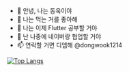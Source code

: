 - 👋 안녕, 나는 동욱이야
- 👀 나는 먹는 거를 좋아해
- 🌱 나는 이제 Flutter 공부할 거야
- 💞️ 난 나중에 네이버랑 협업할 거야
- 📫 연락할 거면 디엠해 @dongwook1214


[![Top Langs](https://github-readme-stats.vercel.app/api/top-langs/?username=dongwook1214&layout=compact)](https://github.com/dongwook1214/github-readme-stats)
